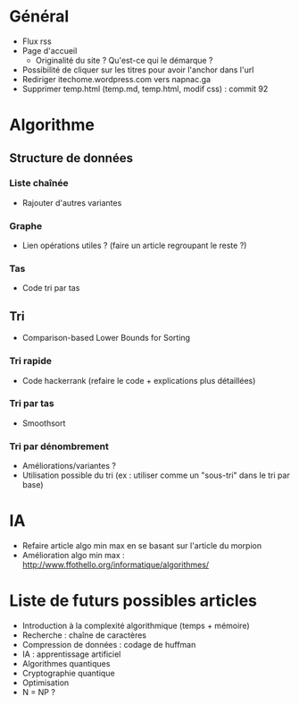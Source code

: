 # Général

- Flux rss
- Page d'accueil
   - Originalité du site ? Qu'est-ce qui le démarque ?
- Possibilité de cliquer sur les titres pour avoir l'anchor dans l'url
- Rediriger itechome.wordpress.com vers napnac.ga
- Supprimer temp.html (temp.md, temp.html, modif css) : commit 92

# Algorithme

## Structure de données
### Liste chaînée

- Rajouter d'autres variantes

### Graphe

- Lien opérations utiles ? (faire un article regroupant le reste ?)

### Tas

- Code tri par tas

## Tri

- Comparison-based Lower Bounds for Sorting

### Tri rapide

- Code hackerrank (refaire le code + explications plus détaillées)

### Tri par tas

- Smoothsort

### Tri par dénombrement

- Améliorations/variantes ?
- Utilisation possible du tri (ex : utiliser comme un "sous-tri" dans le tri par base)

# IA

- Refaire article algo min max en se basant sur l'article du morpion
- Amélioration algo min max : <http://www.ffothello.org/informatique/algorithmes/>

# Liste de futurs possibles articles

- Introduction à la complexité algorithmique (temps + mémoire)
- Recherche : chaîne de caractères
- Compression de données : codage de huffman
- IA : apprentissage artificiel
- Algorithmes quantiques
- Cryptographie quantique
- Optimisation
- N = NP ?
